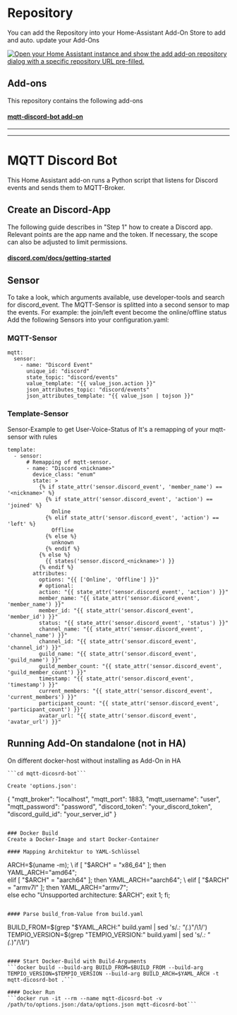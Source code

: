 # Repository
You can add the Repository into your Home-Assistant Add-On Store to add and auto. update your Add-Ons

[![Open your Home Assistant instance and show the add add-on repository dialog with a specific repository URL pre-filled.](https://my.home-assistant.io/badges/supervisor_add_addon_repository.svg)](https://my.home-assistant.io/redirect/supervisor_add_addon_repository/?repository_url=https%3A%2F%2Fgithub.com%2FZackEndboss%2FHomeAssistant_AddOns)

## Add-ons

This repository contains the following add-ons

#### [mqtt-discord-bot add-on](./mqtt-discord-bot)

---
---

# MQTT Discord Bot

This Home Assistant add-on runs a Python script that listens for Discord events and sends them to MQTT-Broker.

## Create an Discord-App
The following guide describes in "Step 1" how to create a Discord app. Relevant points are the app name and the token. If necessary, the scope can also be adjusted to limit permissions.

#### [discord.com/docs/getting-started](https://discord.com/developers/docs/quick-start/getting-started#step-1-creating-an-app)


## Sensor
To take a look, which arguments available, use developer-tools and search for discord_event.
The MQTT-Sensor is splitted into a second sensor to map the events. For example: the join/left event become the online/offline status
Add the following Sensors into your configuration.yaml:

### MQTT-Sensor
```
mqtt:
  sensor:
    - name: "Discord Event"
      unique_id: "discord"
      state_topic: "discord/events"
      value_template: "{{ value_json.action }}"
      json_attributes_topic: "discord/events"
      json_attributes_template: "{{ value_json | tojson }}"
```

### Template-Sensor
Sensor-Example to get User-Voice-Status of <nickname>
It's a remapping of your mqtt-sensor with rules
```
template:
  - sensor:
      # Remapping of mqtt-sensor.
      - name: "Discord <nickname>"
        device_class: "enum"
        state: >
          {% if state_attr('sensor.discord_event', 'member_name') == '<nickname>' %}
            {% if state_attr('sensor.discord_event', 'action') == 'joined' %}
              Online
            {% elif state_attr('sensor.discord_event', 'action') == 'left' %}
              Offline
            {% else %}
              unknown
            {% endif %}
          {% else %}
            {{ states('sensor.discord_<nickname>') }}
          {% endif %}
        attributes:
          options: "{{ ['Online', 'Offline'] }}"
          # optional:
          action: "{{ state_attr('sensor.discord_event', 'action') }}"
          member_name: "{{ state_attr('sensor.discord_event', 'member_name') }}"
          member_id: "{{ state_attr('sensor.discord_event', 'member_id') }}"
          status: "{{ state_attr('sensor.discord_event', 'status') }}"
          channel_name: "{{ state_attr('sensor.discord_event', 'channel_name') }}"
          channel_id: "{{ state_attr('sensor.discord_event', 'channel_id') }}"
          guild_name: "{{ state_attr('sensor.discord_event', 'guild_name') }}"
          guild_member_count: "{{ state_attr('sensor.discord_event', 'guild_member_count') }}"
          timestamp: "{{ state_attr('sensor.discord_event', 'timestamp') }}"
          current_members: "{{ state_attr('sensor.discord_event', 'current_members') }}"
          participant_count: "{{ state_attr('sensor.discord_event', 'participant_count') }}"
          avatar_url: "{{ state_attr('sensor.discord_event', 'avatar_url') }}"
```


## Running Add-On standalone (not in HA)
On different docker-host without installing as Add-On in HA

```git clone 
```cd mqtt-dicosrd-bot```

Create 'options.json':
```
{
    "mqtt_broker": "localhost",
    "mqtt_port": 1883,
    "mqtt_username": "user",
    "mqtt_password": "password",
    "discord_token": "your_discord_token",
    "discord_guild_id": "your_server_id"
}
```

### Docker Build
Create a Docker-Image and start Docker-Container

#### Mapping Architektur to YAML-Schlüssel
```
ARCH=$(uname -m); \
if [ "$ARCH" = "x86_64" ]; then YAML_ARCH="amd64"; \
elif [ "$ARCH" = "aarch64" ]; then YAML_ARCH="aarch64"; \
elif [ "$ARCH" = "armv7l" ]; then YAML_ARCH="armv7"; \
else echo "Unsupported architecture: $ARCH"; exit 1; fi;
```

#### Parse build_from-Value from build.yaml
```
BUILD_FROM=$(grep "$YAML_ARCH:" build.yaml | sed 's/.*: "\(.*\)"/\1/')
TEMPIO_VERSION=$(grep "TEMPIO_VERSION:" build.yaml | sed 's/.*: "\(.*\)"/\1/')
```

#### Start Docker-Build with Build-Arguments
```docker build --build-arg BUILD_FROM=$BUILD_FROM --build-arg TEMPIO_VERSION=$TEMPIO_VERSION --build-arg BUILD_ARCH=$YAML_ARCH -t mqtt-dicosrd-bot .```

#### Docker Run
```docker run -it --rm --name mqtt-dicosrd-bot -v /path/to/options.json:/data/options.json mqtt-dicosrd-bot```
